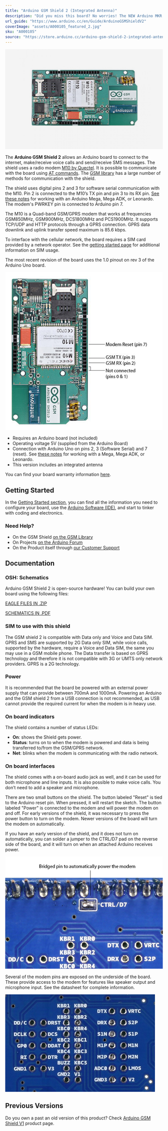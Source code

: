 ```yaml
---
title: "Arduino GSM Shield 2 (Integrated Antenna)"
description: "Did you miss this board? No worries! The NEW Arduino MKR GSM 1400, more capable and richer of functions, is the perfect solution for you!"
url_guide: "https://www.arduino.cc/en/Guide/ArduinoGSMShieldV2"
coverImage: "assets/A000105_featured_2.jpg"
sku: "A000105"
source: "https://store.arduino.cc/arduino-gsm-shield-2-integrated-antenna"
---
```


![The Arduino GSM Shield 2 with integrated antenna](./assets/A000105_featured_2.jpg)

The **Arduino GSM Shield 2** allows an Arduino board to connect to the internet, make/receive voice calls and send/receive SMS messages. The shield uses a radio modem [M10 by Quectel](https://www.arduino.cc/en/uploads/Main/Quectel_M10_datasheet.pdf). It is possible to communicate with the board using [AT commands](https://www.arduino.cc/en/uploads/Main/Quectel_M10_AT_commands.pdf"). The [GSM library](https://www.arduino.cc/en/Reference/GSM) has a large number of methods for communication with the shield.

The shield uses digital pins 2 and 3 for software serial communication with the M10\. Pin 2 is connected to the M10’s TX pin and pin 3 to its RX pin. [See these notes](https://www.arduino.cc/en/Main/en/Guide/GSMShieldLeonardoMega) for working with an Arduino Mega, Mega ADK, or Leonardo. The modem's PWRKEY pin is connected to Arduino pin 7.

The M10 is a Quad-band GSM/GPRS modem that works at frequencies GSM850MHz, GSM900MHz, DCS1800MHz and PCS1900MHz. It supports TCP/UDP and HTTP protocols through a GPRS connection. GPRS data downlink and uplink transfer speed maximum is 85.6 kbps.

To interface with the cellular network, the board requires a SIM card provided by a network operator. See the [getting started page](https://www.arduino.cc/en/Main/Guide/ArduinoGSMShieldV2#toc4) for additional information on SIM usage.  
  
The most recent revision of the board uses the 1.0 pinout on rev 3 of the Arduino Uno board.

![](assets/GSMPinUse_3.jpg)

* Requires an Arduino board (not included)
* Operating voltage 5V (supplied from the Arduino Board)
* Connection with Arduino Uno on pins 2, 3 (Software Serial) and 7 (reset). See [these notes](https://www.arduino.cc/en/Guide/GSMShieldLeonardoMega) for working with a Mega, Mega ADK, or Leonardo.
* This version includes an integrated antenna

You can find your board warranty information [here](https://www.arduino.cc/en/Main/warranty).

## Getting Started

In the [Getting Started section](https://www.arduino.cc/en/Guide/ArduinoGSMShieldV2), you can find all the information you need to configure your board, use the [Arduino Software (IDE)](https://www.arduino.cc/en/Main/Software), and start to tinker with coding and electronics.

### Need Help?

* On the GSM Shield [on the GSM Library](https://www.arduino.cc/en/Main/en/Reference/GSM)
* On Projects [on the Arduino Forum](https://forum.arduino.cc/index.php?board=3.0)
* On the Product itself through [our Customer Support](https://support.arduino.cc/hc)

## Documentation

### OSH: Schematics

Arduino GSM Shield 2 is open-source hardware! You can build your own board using the following files:

[EAGLE FILES IN .ZIP](https://www.arduino.cc/en/uploads/Main/arduino-gsm-shield-06-reference-design.zip) 

[SCHEMATICS IN .PDF](https://www.arduino.cc/en/uploads/Main/Arduino-GSM-Shield2-Rev3.2-SCH.pdf)

### SIM to use with this shield

The GSM shield 2 is compatible with Data only and Voice and Data SIM. GPRS and SMS are supported by 2G Data only SIM, while voice calls, supported by the hardware, require a Voice and Data SIM, the same you may use in a GSM mobile phone. The Data transfer is based on GPRS technology and therefore it is not compatible with 3G or UMTS only network providers. GPRS is a 2G technology.

### Power

It is recommended that the board be powered with an external power supply that can provide between 700mA and 1000mA. Powering an Arduino and the GSM shield 2 from a USB connection is not recommended, as USB cannot provide the required current for when the modem is in heavy use.

### On board indicators

The shield contains a number of status LEDs:

* **On**: shows the Shield gets power.
* **Status**: turns on to when the modem is powered and data is being transferred to/from the GSM/GPRS network.
* **Net**: blinks when the modem is communicating with the radio network.

### On board interfaces

The shield comes with a on-board audio jack as well, and it can be used for both microphone and line inputs. It is also possible to make voice calls. You don’t need to add a speaker and microphone.  

There are two small buttons on the shield. The button labeled "Reset" is tied to the Arduino reset pin. When pressed, it will restart the sketch. The button labeled "Power" is connected to the modem and will power the modem on and off. For early versions of the shield, it was necessary to press the power button to turn on the modem. Newer versions of the board will turn the modem on automatically.

If you have an early version of the shield, and it does not turn on automatically, you can solder a jumper to the CTRL/D7 pad on the reverse side of the board, and it will turn on when an attached Arduino receives power.

![](assets/GSM_Pin7_bridged.jpg)

Several of the modem pins are exposed on the underside of the board. These provide access to the modem for features like speaker output and microphone input. See the datasheet for complete information.

![](assets/GSMShieldModemPins.jpg)

## Previous Versions

Do you own a past an old version of this product? Check [Arduino GSM Shield V1](https://www.arduino.cc/en/Main.ArduinoGSMShieldV1) product page.